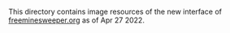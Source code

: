 This directory contains image resources of the new interface of [freeminesweeper.org](https://freeminesweeper.org) as of Apr 27 2022.
